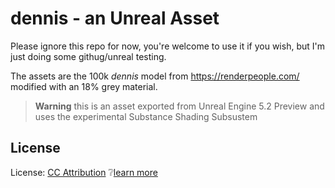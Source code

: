 # dennis - an Unreal Asset

Please ignore this repo for now, you're welcome to use it if you wish, but I'm just doing some githug/unreal testing.

The assets are the 100k *dennis* model from https://renderpeople.com/ modified with an 18% grey material.

> **Warning** this is an asset exported from Unreal Engine 5.2 Preview and uses the experimental Substance Shading Subsustem

## License
License:  [CC Attribution](LICENSE.md) :grey_question:[learn more](http://creativecommons.org/licenses/by/4.0/)
